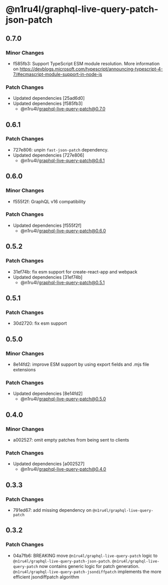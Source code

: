# @n1ru4l/graphql-live-query-patch-json-patch

## 0.7.0

### Minor Changes

- f585fb3: Support TypeScript ESM module resolution. More information on https://devblogs.microsoft.com/typescript/announcing-typescript-4-7/#ecmascript-module-support-in-node-js

### Patch Changes

- Updated dependencies [25ad6d0]
- Updated dependencies [f585fb3]
  - @n1ru4l/graphql-live-query-patch@0.7.0

## 0.6.1

### Patch Changes

- 727e806: unpin `fast-json-patch` dependency.
- Updated dependencies [727e806]
  - @n1ru4l/graphql-live-query-patch@0.6.1

## 0.6.0

### Minor Changes

- f555f2f: GraphQL v16 compatibility

### Patch Changes

- Updated dependencies [f555f2f]
  - @n1ru4l/graphql-live-query-patch@0.6.0

## 0.5.2

### Patch Changes

- 31ef74b: fix esm support for create-react-app and webpack
- Updated dependencies [31ef74b]
  - @n1ru4l/graphql-live-query-patch@0.5.1

## 0.5.1

### Patch Changes

- 30d2720: fix esm support

## 0.5.0

### Minor Changes

- 8e14fd2: improve ESM support by using export fields and .mjs file extensions

### Patch Changes

- Updated dependencies [8e14fd2]
  - @n1ru4l/graphql-live-query-patch@0.5.0

## 0.4.0

### Minor Changes

- a002527: omit empty patches from being sent to clients

### Patch Changes

- Updated dependencies [a002527]
  - @n1ru4l/graphql-live-query-patch@0.4.0

## 0.3.3

### Patch Changes

- 791ed67: add missing dependency on `@n1ru4l/graphql-live-query-patch`

## 0.3.2

### Patch Changes

- 04a7fb6: BREAKING move `@n1ru4l/graphql-live-query-patch` logic to `@n1ru4l/graphql-live-query-patch-json-patch`. `@n1ru4l/graphql-live-query-patch` now contains generic logic for patch generation. `@n1ru4l/graphql-live-query-patch-jsondiffpatch` implements the more efficient jsondiffpatch algorithm
